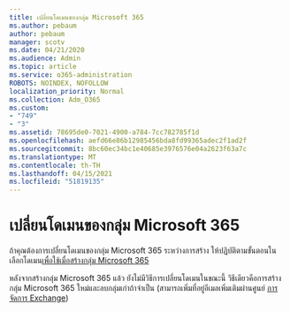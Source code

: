 ```yaml
---
title: เปลี่ยนโดเมนของกลุ่ม Microsoft 365
ms.author: pebaum
author: pebaum
manager: scotv
ms.date: 04/21/2020
ms.audience: Admin
ms.topic: article
ms.service: o365-administration
ROBOTS: NOINDEX, NOFOLLOW
localization_priority: Normal
ms.collection: Adm_O365
ms.custom:
- "749"
- "3"
ms.assetid: 78695de0-7021-4900-a784-7cc782785f1d
ms.openlocfilehash: aefd66e86b12985456bda8fd99365adec2f1ad2f
ms.sourcegitcommit: 8bc60ec34bc1e40685e3976576e04a2623f63a7c
ms.translationtype: MT
ms.contentlocale: th-TH
ms.lasthandoff: 04/15/2021
ms.locfileid: "51819135"
---
```

# <a name="change-the-domain-for-microsoft-365-group"></a>เปลี่ยนโดเมนของกลุ่ม Microsoft 365

ถ้าคุณต้องการเปลี่ยนโดเมนของกลุ่ม Microsoft 365 ระหว่างการสร้าง ให้ปฏิบัติตามขั้นตอนใน เลือกโดเมน[เพื่อใช้เมื่อสร้างกลุ่ม Microsoft 365](https://docs.microsoft.com/microsoft-365/admin/create-groups/choose-domain-to-create-groups)
  
หลังจากสร้างกลุ่ม Microsoft 365 แล้ว ยังไม่มีวิธีการเปลี่ยนโดเมนในขณะนี้ วิธีเดียวคือการสร้างกลุ่ม Microsoft 365 ใหม่และลบกลุ่มเก่าถ้าจําเป็น (สามารถเพิ่มที่อยู่อีเมลเพิ่มเติมผ่านศูนย์ [การจัดการ Exchange](https://outlook.office365.com/ecp.aspx))
